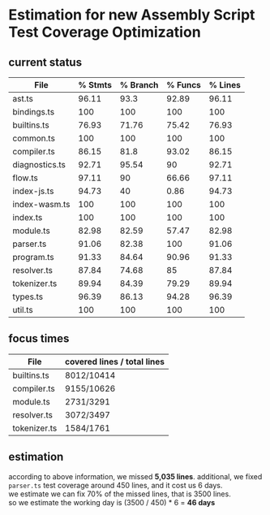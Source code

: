 # Estimation for new Assembly Script Test Coverage Optimization

## current status  

  |File               | % Stmts | % Branch | % Funcs | % Lines |
  |-------------------|---------|----------|---------|---------|
  |ast.ts             |   96.11 |     93.3 |   92.89 |   96.11 |
  |bindings.ts        |     100 |      100 |     100 |     100 | 
  |builtins.ts        |   76.93 |    71.76 |   75.42 |   76.93 |
  |common.ts          |     100 |      100 |     100 |     100 | 
  |compiler.ts        |   86.15 |     81.8 |   93.02 |   86.15 |
  |diagnostics.ts     |   92.71 |    95.54 |      90 |   92.71 |
  |flow.ts            |   97.11 |       90 |   66.66 |   97.11 |
  |index-js.ts        |   94.73 |       40 |    0.86 |   94.73 |
  |index-wasm.ts      |     100 |      100 |     100 |     100 |
  |index.ts           |     100 |      100 |     100 |     100 |
  |module.ts          |   82.98 |    82.59 |   57.47 |   82.98 |
  |parser.ts          |   91.06 |    82.38 |     100 |   91.06 |
  |program.ts         |   91.33 |    84.64 |   90.96 |   91.33 |
  |resolver.ts        |   87.84 |    74.68 |      85 |   87.84 |
  |tokenizer.ts       |   89.94 |    84.39 |   79.29 |   89.94 |
  |types.ts           |   96.39 |    86.13 |   94.28 |   96.39 |
  |util.ts            |     100 |      100 |     100 |     100 |

## focus times
|File        | covered lines / total lines|
|------------|----------------------------|
|builtins.ts | 8012/10414|
|compiler.ts | 9155/10626|
|module.ts   | 2731/3291 |
|resolver.ts | 3072/3497 |
|tokenizer.ts| 1584/1761 |

## estimation
according to above information, we missed **5,035 lines**.
additional, we fixed `parser.ts` test coverage around 450 lines, and it cost us 6 days.  
we estimate we can fix 70% of the missed lines, that is 3500 lines.  
so we estimate the working day is (3500 / 450) * 6 = **46 days**  
